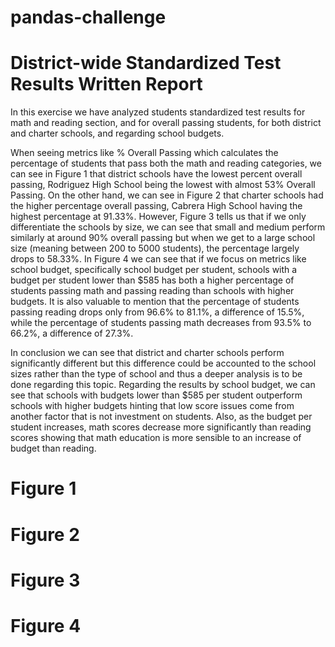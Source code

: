 # pandas-challenge

# District-wide Standardized Test Results Written Report

In this exercise we have analyzed students standardized test results for math and reading section, and for overall passing students, for both district and charter schools, and regarding school budgets.

When seeing metrics like % Overall Passing which calculates the percentage of students that pass both the math and reading categories, we can see in Figure 1 that district schools have the lowest percent overall passing, Rodriguez High School being the lowest with almost 53% Overall Passing. On the other hand, we can see in Figure 2 that charter schools had the higher percentage overall passing, Cabrera High School having the highest percentage at 91.33%. However, Figure 3 tells us that if we only differentiate the schools by size, we can see that small and medium perform similarly at around 90% overall passing but when we get to a large school size (meaning between 200 to 5000 students), the percentage largely drops to 58.33%.
In Figure 4 we can see that if we focus on metrics like school budget, specifically school budget per student, schools with a budget per student lower than $585 has both a higher percentage of students passing math and passing reading than schools with higher budgets. It is also valuable to mention that the percentage of students passing reading drops only from 96.6% to 81.1%, a difference of 15.5%, while the percentage of students passing math decreases from 93.5% to 66.2%, a difference of 27.3%.

In conclusion we can see that district and charter schools perform significantly different but this difference could be accounted to the school sizes rather than the type of school and thus a deeper analysis is to be done regarding this topic. Regarding the results by school budget, we can see that schools with budgets lower than $585 per student outperform schools with higher budgets hinting that low score issues come from another factor that is not investment on students. Also, as the budget per student increases, math scores decrease more significantly than reading scores showing that math education is more sensible to an increase of budget than reading.

# Figure 1

# Figure 2

# Figure 3

# Figure 4
